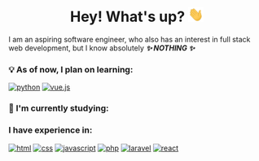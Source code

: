 <h1 align="center"> Hey! What's up? <img src="https://raw.githubusercontent.com/r-ayaay/r-ayaay/main/wave.gif" width="30px"></h1>

I am an aspiring software engineer, who also has an interest in full stack web development, but I know absolutely <b><i>✨ NOTHING ✨</i></b>

### :bulb: As of now, I plan on learning: 
[![python](https://img.shields.io/badge/-python-gold?style=for-the-badge&logo=python)]()
[![vue.js](http://img.shields.io/badge/-vue.js-35495e?style=for-the-badge&logo=vue.js)]()

### :muscle: I'm currently studying:

### I have experience in:
[![html](http://img.shields.io/badge/-html-E34F26?style=for-the-badge&logo=html5&logoColor=white)]()
[![css](http://img.shields.io/badge/-css-1572B6?style=for-the-badge&logo=css3&logoColor=white)]()
[![javascript](https://img.shields.io/badge/-javascript-gold?style=for-the-badge&logo=javascript&logoColor=black)]()
[![php](http://img.shields.io/badge/-php-777BB4?style=for-the-badge&logo=php&logoColor=white)]()
[![laravel](http://img.shields.io/badge/-laravel-white?style=for-the-badge&logo=laravel)]()
[![react](http://img.shields.io/badge/-react-61DAFB?style=for-the-badge&logo=react&)]()
<!--
**r-ayaay/r-ayaay** is a ✨ _special_ ✨ repository because its `README.md` (this file) appears on your GitHub profile.

Here are some ideas to get you started:

- 🔭 I’m currently working on ...
- 🌱 I’m currently learning ...
- 👯 I’m looking to collaborate on ...
- 🤔 I’m looking for help with ...
- 💬 Ask me about ...
- 📫 How to reach me: ...
- 😄 Pronouns: ...
- ⚡ Fun fact: ...
-->
